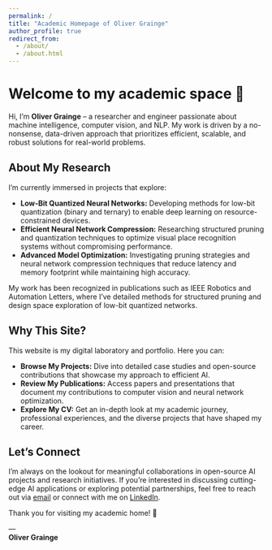 ```yaml
---
permalink: /
title: "Academic Homepage of Oliver Grainge"
author_profile: true
redirect_from: 
  - /about/
  - /about.html
---
```


# Welcome to my academic space 👋

Hi, I’m **Oliver Grainge** – a researcher and engineer passionate about machine intelligence, computer vision, and NLP. My work is driven by a no-nonsense, data-driven approach that prioritizes efficient, scalable, and robust solutions for real-world problems.

## About My Research
I’m currently immersed in projects that explore:
- **Low-Bit Quantized Neural Networks:** Developing methods for low-bit quantization (binary and ternary) to enable deep learning on resource-constrained devices.
- **Efficient Neural Network Compression:** Researching structured pruning and quantization techniques to optimize visual place recognition systems without compromising performance.
- **Advanced Model Optimization:** Investigating pruning strategies and neural network compression techniques that reduce latency and memory footprint while maintaining high accuracy.

My work has been recognized in publications such as IEEE Robotics and Automation Letters, where I’ve detailed methods for structured pruning and design space exploration of low-bit quantized networks.

## Why This Site?
This website is my digital laboratory and portfolio. Here you can:
- **Browse My Projects:** Dive into detailed case studies and open-source contributions that showcase my approach to efficient AI.
- **Review My Publications:** Access papers and presentations that document my contributions to computer vision and neural network optimization.
- **Explore My CV:** Get an in-depth look at my academic journey, professional experiences, and the diverse projects that have shaped my career.

## Let’s Connect
I’m always on the lookout for meaningful collaborations in open-source AI projects and research initiatives. If you’re interested in discussing cutting-edge AI applications or exploring potential partnerships, feel free to reach out via [email](mailto:oliver@grainge.me) or connect with me on [LinkedIn](https://www.linkedin.com/in/oliver-grainge-a6b45a132).

Thank you for visiting my academic home! 🚀

—  
**Oliver Grainge**
